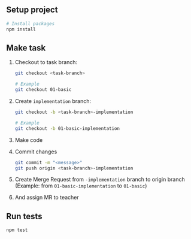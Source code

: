 ## Setup project

```bash
# Install packages
npm install
```

## Make task

1. Checkout to task branch:

    ```bash
    git checkout <task-branch>
    
    # Example
    git checkout 01-basic
    ```
2. Create `implementation` branch:
    ```bash
    git checkout -b <task-branch>-implementation
    
    # Example
    git checkout -b 01-basic-implementation
    ```

3. Make code

4. Commit changes

    ```bash
    git commit -m "<message>"
    git push origin <task-branch>-implementation
    ```

5. Create Merge Request from `-implementation` branch to origin branch (Example: from `01-basic-implementation` to `01-basic`)

6. And assign MR to teacher

## Run tests
```bash
npm test
```
